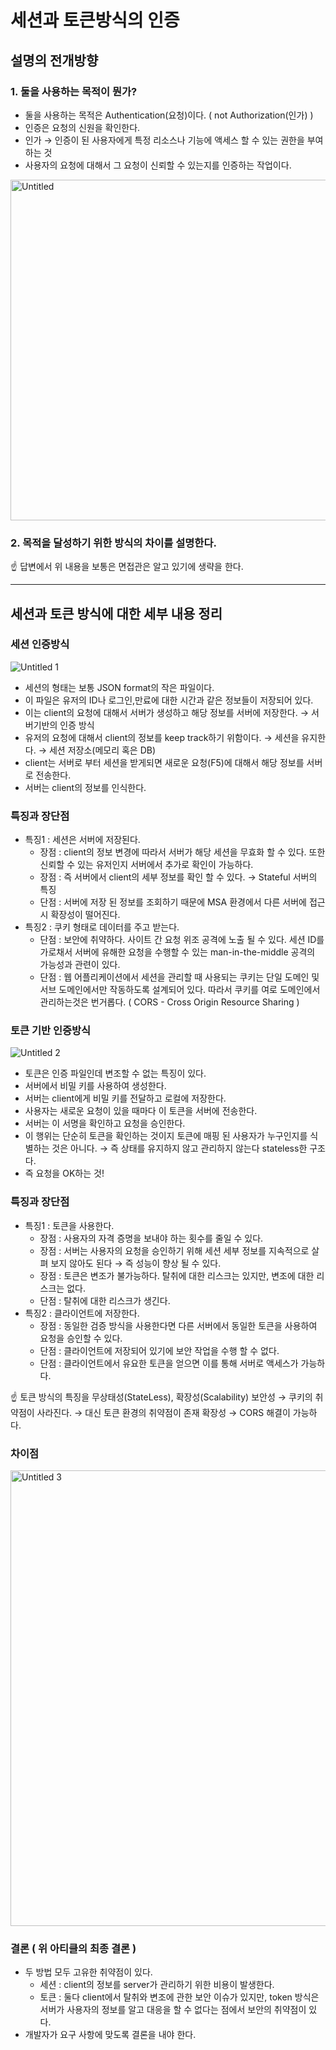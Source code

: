 # 세션과 토큰방식의 인증


## 설명의 전개방향

### 1. 둘을 사용하는 목적이 뭔가?

- 둘을 사용하는 목적은 Authentication(요청)이다. ( not Authorization(인가) )
- 인증은 요청의 신원을 확인한다.
- 인가 → 인증이 된 사용자에게 특정 리소스나 기능에 액세스 할 수 있는 권한을 부여하는 것
- 사용자의 요청에 대해서 그 요청이 신뢰할 수 있는지를 인증하는 작업이다.

<img width="545" alt="Untitled" src="https://user-images.githubusercontent.com/91730236/198839907-c442152a-bf6b-4e5a-8292-9920dbf5a085.png">

### 2. 목적을 달성하기 위한 방식의 차이를 설명한다.

<aside>
☝ 답변에서 위 내용을 보통은 면접관은 알고 있기에 생략을 한다.

</aside>

---

## 세션과 토큰 방식에 대한 세부 내용 정리

### 세션 인증방식

![Untitled 1](https://user-images.githubusercontent.com/91730236/198839917-100b40e7-c6c7-42ad-964b-167f648d8cae.png)

- 세션의 형태는 보통 JSON format의 작은 파일이다.
- 이 파일은 유저의 ID나 로그인,만료에 대한 시간과 같은 정보들이 저장되어 있다.
- 이는 client의 요청에 대해서 서버가 생성하고 해당 정보를 서버에 저장한다. → 서버기반의 인증 방식
- 유저의 요청에 대해서 client의 정보를 keep track하기 위함이다.  → 세션을 유지한다. → 세션 저장소(메모리 혹은 DB)
- client는 서버로 부터 세션을 받게되면 새로운 요청(F5)에 대해서 해당 정보를  서버로 전송한다.
- 서버는 client의 정보를 인식한다.

### 특징과 장단점

- 특징1 : 세션은 서버에 저장된다.
    - 장점 : client의 정보 변경에 따라서 서버가 해당 세션을 무효화 할 수 있다. 또한 신뢰할 수 있는 유저인지 서버에서 추가로 확인이 가능하다.
    - 장점 : 즉 서버에서 client의 세부 정보를 확인 할  수 있다. → Stateful 서버의 특징
    - 단점 : 서버에 저장 된 정보를 조회하기 때문에 MSA 환경에서 다른 서버에 접근 시 확장성이 떨어진다.
- 특징2 : 쿠키 형태로 데이터를 주고 받는다.
    - 단점 : 보안에 취약하다. 사이트 간 요청 위조 공격에 노출 될 수 있다. 세션 ID를 가로채서 서버에 유해한 요청을 수행할 수 있는 man-in-the-middle 공격의 가능성과 관련이 있다.
    - 단점 : 웹 어플리케이션에서 세션을 관리할 때 사용되는 쿠키는 단일 도메인 및 서브 도메인에서만 작동하도록  설계되어 있다. 따라서 쿠키를 여로 도메인에서 관리하는것은 번거롭다. ( CORS - Cross Origin Resource Sharing )
    

### 토큰 기반 인증방식

![Untitled 2](https://user-images.githubusercontent.com/91730236/198839911-18a3d623-9e64-45b1-8d81-e352bb0a863b.png)

- 토큰은  인증 파일인데 변조할 수 없는 특징이 있다.
- 서버에서 비밀 키를 사용하여 생성한다.
- 서버는 client에게 비밀 키를 전달하고 로컬에 저장한다.
- 사용자는 새로운 요청이 있을 때마다 이 토큰을 서버에 전송한다.
- 서버는 이 서명을 확인하고 요청을 승인한다.
- 이 행위는 단순히 토큰을 확인하는 것이지 토큰에 매핑 된 사용자가 누구인지를 식별하는 것은 아니다. → 즉 상태를 유지하지 않고 관리하지 않는다 stateless한 구조다.
- 즉 요청을 OK하는 것!

### 특징과 장단점

- 특징1 : 토큰을 사용한다.
    - 장점 : 사용자의 자격 증명을 보내야 하는 횟수를 줄일 수 있다.
    - 장점 : 서버는  사용자의 요청을 승인하기 위해 세션 세부 정보를 지속적으로 살펴 보지 않아도 된다 → 즉 성능이 향상 될 수 있다.
    - 장점 : 토큰은 변조가 불가능하다. 탈취에 대한 리스크는 있지만, 변조에 대한 리스크는 없다.
    - 단점 : 탈취에 대한 리스크가 생긴다.
- 특징2 : 클라이언트에 저장한다.
    - 장점 : 동일한 검증 방식을 사용한다면 다른 서버에서 동일한 토큰을 사용하여 요청을 승인할 수 있다.
    - 단점 : 클라이언트에 저장되어 있기에 보안 작업을 수행 할 수 없다.
    - 단점 : 클라이언트에서 유요한 토큰을 얻으면 이를 통해 서버로 액세스가 가능하다.
    

<aside>
☝ 토큰 방식의 특징을 무상태성(StateLess), 확장성(Scalability)
보안성 → 쿠키의 취약점이 사라진다. → 대신 토큰 환경의 취약점이 존재
확장성 →
CORS  해결이 가능하다.

</aside>

### 차이점

<img width="729" alt="Untitled 3" src="https://user-images.githubusercontent.com/91730236/198839913-ef1f0b35-c0b1-4724-8d56-161911d0c405.png">

### 결론 ( 위 아티클의 최종 결론 )

- 두 방법 모두 고유한 취약점이 있다.
    - 세션 : client의 정보를 server가 관리하기 위한 비용이 발생한다.
    - 토큰 : 둘다 client에서 탈취와 변조에 관한 보안 이슈가 있지만, token 방식은 서버가 사용자의 정보를 알고 대응을 할 수 없다는 점에서 보안의 취약점이 있다.
- 개발자가 요구 사항에 맞도록 결론을 내야 한다.
